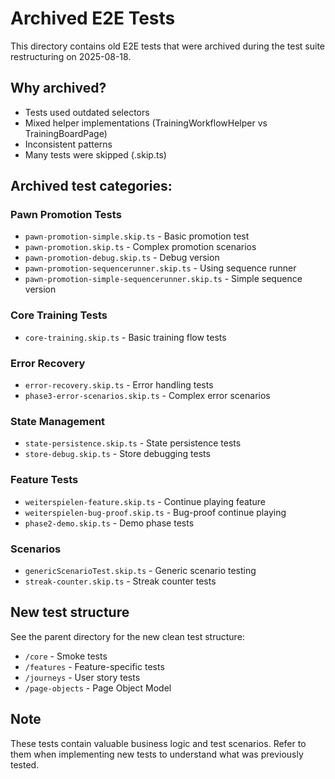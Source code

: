 # Archived E2E Tests

This directory contains old E2E tests that were archived during the test suite restructuring on 2025-08-18.

## Why archived?
- Tests used outdated selectors
- Mixed helper implementations (TrainingWorkflowHelper vs TrainingBoardPage)
- Inconsistent patterns
- Many tests were skipped (.skip.ts)

## Archived test categories:

### Pawn Promotion Tests
- `pawn-promotion-simple.skip.ts` - Basic promotion test
- `pawn-promotion.skip.ts` - Complex promotion scenarios
- `pawn-promotion-debug.skip.ts` - Debug version
- `pawn-promotion-sequencerunner.skip.ts` - Using sequence runner
- `pawn-promotion-simple-sequencerunner.skip.ts` - Simple sequence version

### Core Training Tests
- `core-training.skip.ts` - Basic training flow tests

### Error Recovery
- `error-recovery.skip.ts` - Error handling tests
- `phase3-error-scenarios.skip.ts` - Complex error scenarios

### State Management
- `state-persistence.skip.ts` - State persistence tests
- `store-debug.skip.ts` - Store debugging tests

### Feature Tests
- `weiterspielen-feature.skip.ts` - Continue playing feature
- `weiterspielen-bug-proof.skip.ts` - Bug-proof continue playing
- `phase2-demo.skip.ts` - Demo phase tests

### Scenarios
- `genericScenarioTest.skip.ts` - Generic scenario testing
- `streak-counter.skip.ts` - Streak counter tests

## New test structure
See the parent directory for the new clean test structure:
- `/core` - Smoke tests
- `/features` - Feature-specific tests  
- `/journeys` - User story tests
- `/page-objects` - Page Object Model

## Note
These tests contain valuable business logic and test scenarios. Refer to them when implementing new tests to understand what was previously tested.